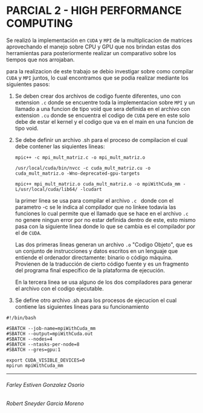 # PARCIAL 2 - HIGH PERFORMANCE COMPUTING

Se realizó la implementación en ```CUDA``` y ```MPI``` de la multiplicacion de matrices
aprovechando el manejo sobre CPU y GPU que nos brindan estas dos herramientas
para posteriormente realizar un comparativo sobre los tiempos que nos arrojaban.

para la realizacion de este trabajo se debio investigar sobre como compilar ```CUDA``` y ```MPI``` juntos, lo cual encontramos que se podia realizar mediante los siguientes pasos:

1. Se deben crear dos archivos de codigo fuente diferentes, uno con extension ```.c``` donde se encuentre toda la implementacion sobre ```MPI``` y un llamado a una funcion de tipo void que sera definida en el archivo con extension ```.cu``` donde se encuentra el codigo de ```CUDA``` pere en este solo debe de estar el kernel y el codigo que va en el main en una funcion de tipo void.

2. Se debe definir un archivo .sh para el proceso de compilacion el cual debe contener las siquientes lineas:

    ```
    mpic++ -c mpi_mult_matriz.c -o mpi_mult_matriz.o

    /usr/local/cuda/bin/nvcc -c cuda_mult_matriz.cu -o cuda_mult_matriz.o -Wno-deprecated-gpu-targets

    mpic++ mpi_mult_matriz.o cuda_mult_matriz.o -o mpiWithCuda_mm -L/usr/local/cuda/lib64/ -lcudart
    ```

    la primer linea se usa para compilar el archivo ```.c ``` donde con el parametro -c se le indica al compilador que no linkee todavia las funciones lo cual permite que el llamado que se hace en el archivo ```.c ```no genere ningun error por no estar definida dentro de este, esto mismo pasa con la siguiente linea donde lo que se cambia es el compilador por el de ```CUDA```.

    Las dos primeras lineas generan un archivo ```.o```  "Codigo Objeto", que es un conjunto de instrucciones y datos escritos en un lenguaje que entiende el ordenador directamente: binario o código máquina. Provienen de la traducción de cierto código fuente y es un fragmento del programa final específico de la plataforma de ejecución.

    En la tercera linea se usa alguno de los dos compiladores para generar el archivo con el codigo ejecutable.

3. Se define otro archivo .sh para los procesos de ejecucion el cual contiene las siguientes lineas para su funcionamiento

  ```
  #!/bin/bash

  #SBATCH --job-name=mpiWithCuda_mm
  #SBATCH --output=mpiWithCuda.out
  #SBATCH --nodes=4
  #SBATCH --ntasks-per-node=8
  #SBATCH --gres=gpu:1

  export CUDA_VISIBLE_DEVICES=0
  mpirun mpiWithCuda_mm
  ```





***
###### Farley Estiven Gonzalez Osorio
###### Robert Sneyder Garcia Moreno

